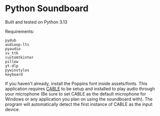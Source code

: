 # Python Soundboard
Built and tested on Python 3.13

Requirements:
```
pydub
audioop-lts
pyaudio
sv_ttk
customtkinter
pillow
yt-dlp
pywinstyles
keyboard
```
If you haven't already, install the Poppins font inside assets/fonts.
This application requires [CABLE](https://vb-audio.com/Cable/) to be setup and installed to play audio through your microphone (Be sure to set CABLE as the default microphone for Windows or any application you plan on using the soundboard with). The program will automatically detect the first instance of CABLE as the input device.
